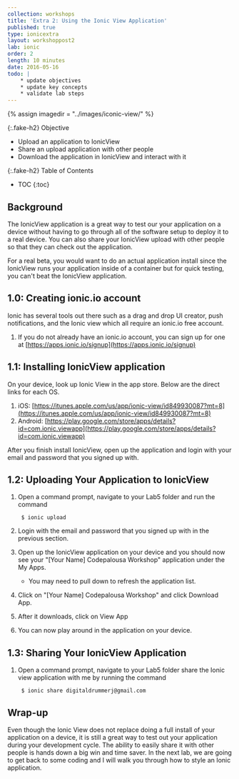 ```yaml
---
collection: workshops
title: 'Extra 2: Using the Ionic View Application'
published: true
type: ionicextra
layout: workshoppost2
lab: ionic
order: 2
length: 10 minutes
date: 2016-05-16
todo: |
    * update objectives
    * update key concepts
    * validate lab steps
---
```



{% assign imagedir = "../images/iconic-view/" %}

{:.fake-h2}
Objective

* Upload an application to IonicView
* Share an upload application with other people
* Download the application in IonicView and interact with it

{:.fake-h2}
Table of Contents

* TOC
{:toc}

## Background

The IonicView application is a great way to test our your application on a device without having to go through all of the software setup to deploy it to a real device.  You can also share your IonicView upload with other people so that they can check out the application.  

For a real beta, you would want to do an actual application install since the IonicView runs your application inside of a container but for quick testing, you can't beat the IonicView application.

## 1.0: Creating ionic.io account

Ionic has several tools out there such as a drag and drop UI creator, push notifications, and the Ionic view which all require an ionic.io free account.  

1.  If you do not already have an ionic.io account, you can sign up for one at [https://apps.ionic.io/signup](https://apps.ionic.io/signup)

## 1.1: Installing IonicView application

On your device, look up Ionic View in the app store.  Below are the direct links for each OS.

1. iOS: [https://itunes.apple.com/us/app/ionic-view/id849930087?mt=8](https://itunes.apple.com/us/app/ionic-view/id849930087?mt=8)
1. Android: [https://play.google.com/store/apps/details?id=com.ionic.viewapp](https://play.google.com/store/apps/details?id=com.ionic.viewapp)

After you finish install IonicView, open up the application and login with your email and password that you signed up with.

## 1.2: Uploading Your Application to IonicView

1. Open a command prompt, navigate to your Lab5 folder and run the command

        $ ionic upload
        
1. Login with the email and password that you signed up with in the previous section.
1. Open up the IonicView application on your device and you should now see your "[Your Name] Codepalousa Workshop"  application under the My Apps.
    * You may need to pull down to refresh the application list.
1. Click on "[Your Name] Codepalousa Workshop" and click Download App.
1. After it downloads, click on View App
1. You can now play around in the application on your device.

## 1.3: Sharing Your IonicView Application

1. Open a command prompt, navigate to your Lab5 folder share the Ionic view application with me by running the command 

        $ ionic share digitaldrummerj@gmail.com


## Wrap-up

Even though the Ionic View does not replace doing a full install of your application on a device, it is still a great way to test out your application during your development cycle.  The ability to easily share it with other people is hands down a big win and time saver.  In the next lab, we are going to get back to some coding and I will walk you through how to style an Ionic application.

